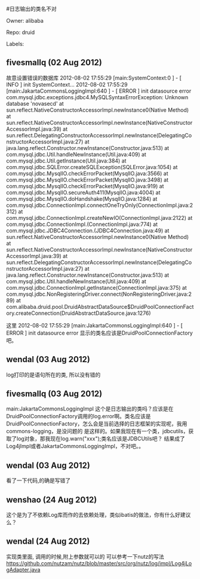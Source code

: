 #日志输出的类名不对

Owner: alibaba

Repo: druid

Labels: 

## fivesmallq (02 Aug 2012)

故意设置错误的数据库
2012-08-02 17:55:29  [main:SystemContext:0 ] - [ INFO ]  init SystemContext...
2012-08-02 17:55:29  [main:JakartaCommonsLoggingImpl:640 ] - [ ERROR ]  init datasource error
com.mysql.jdbc.exceptions.jdbc4.MySQLSyntaxErrorException: Unknown database 'novasecd'
    at sun.reflect.NativeConstructorAccessorImpl.newInstance0(Native Method)
    at sun.reflect.NativeConstructorAccessorImpl.newInstance(NativeConstructorAccessorImpl.java:39)
    at sun.reflect.DelegatingConstructorAccessorImpl.newInstance(DelegatingConstructorAccessorImpl.java:27)
    at java.lang.reflect.Constructor.newInstance(Constructor.java:513)
    at com.mysql.jdbc.Util.handleNewInstance(Util.java:409)
    at com.mysql.jdbc.Util.getInstance(Util.java:384)
    at com.mysql.jdbc.SQLError.createSQLException(SQLError.java:1054)
    at com.mysql.jdbc.MysqlIO.checkErrorPacket(MysqlIO.java:3566)
    at com.mysql.jdbc.MysqlIO.checkErrorPacket(MysqlIO.java:3498)
    at com.mysql.jdbc.MysqlIO.checkErrorPacket(MysqlIO.java:919)
    at com.mysql.jdbc.MysqlIO.secureAuth411(MysqlIO.java:4004)
    at com.mysql.jdbc.MysqlIO.doHandshake(MysqlIO.java:1284)
    at com.mysql.jdbc.ConnectionImpl.connectOneTryOnly(ConnectionImpl.java:2312)
    at com.mysql.jdbc.ConnectionImpl.createNewIO(ConnectionImpl.java:2122)
    at com.mysql.jdbc.ConnectionImpl.<init>(ConnectionImpl.java:774)
    at com.mysql.jdbc.JDBC4Connection.<init>(JDBC4Connection.java:49)
    at sun.reflect.NativeConstructorAccessorImpl.newInstance0(Native Method)
    at sun.reflect.NativeConstructorAccessorImpl.newInstance(NativeConstructorAccessorImpl.java:39)
    at sun.reflect.DelegatingConstructorAccessorImpl.newInstance(DelegatingConstructorAccessorImpl.java:27)
    at java.lang.reflect.Constructor.newInstance(Constructor.java:513)
    at com.mysql.jdbc.Util.handleNewInstance(Util.java:409)
    at com.mysql.jdbc.ConnectionImpl.getInstance(ConnectionImpl.java:375)
    at com.mysql.jdbc.NonRegisteringDriver.connect(NonRegisteringDriver.java:289)
    at com.alibaba.druid.pool.DruidAbstractDataSource$DruidPoolConnectionFactory.createConnection(DruidAbstractDataSource.java:1276)

这里
2012-08-02 17:55:29  [main:JakartaCommonsLoggingImpl:640 ] - [ ERROR ]  init datasource error
显示的类名应该是DruidPoolConnectionFactory吧。


## wendal (03 Aug 2012)

log打印的是语句所在的类, 所以没有错的


## fivesmallq (03 Aug 2012)

main:JakartaCommonsLoggingImpl
这个是日志输出的类吗？应该是在DruidPoolConnectionFactory调用的log.error啊。类名应该是DruidPoolConnectionFactory，怎么会是当前选择的日志框架的实现呢，我用commons-logging，是没问题的
是这样的。如果我现在有一个类，jdbcutils，获取了log对象，那我现在log.warn("xxx");类名应该是JDBCUtils吧？
结果成了Log4jImpl或者JakartaCommonsLoggingImpl，不对吧。。


## wendal (03 Aug 2012)

看了一下代码,的确是写错了


## wenshao (24 Aug 2012)

这个是为了不依赖Log库而作的去依赖处理，类似ibatis的做法，你有什么好建议么？


## wendal (24 Aug 2012)

实现类里面, 调用的时候,附上参数就可以的
可以参考一下nutz的写法
https://github.com/nutzam/nutz/blob/master/src/org/nutz/log/impl/Log4jLogAdapter.java


